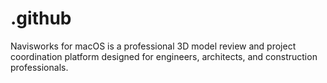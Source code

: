 # .github
Navisworks for macOS is a professional 3D model review and project coordination platform designed for engineers, architects, and construction professionals.
